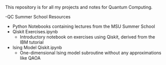 This repository is for all my projects and notes for Quantum Computing.

-QC Summer School Resources
  - Python Notebooks containing lectures from the MSU Summer School
- Qiskit Exercises.ipynb
  - Introductory notebook on exercises using Qiskit, derived from the IBM tutorial
- Ising Model Qiskit.ipynb
  - One-dimensional Ising model subroutine without any approximations like QAOA  
